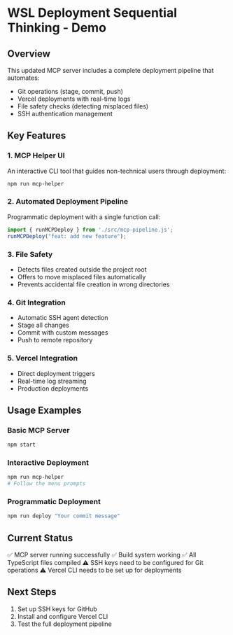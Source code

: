 # WSL Deployment Sequential Thinking - Demo

## Overview
This updated MCP server includes a complete deployment pipeline that automates:
- Git operations (stage, commit, push)
- Vercel deployments with real-time logs
- File safety checks (detecting misplaced files)
- SSH authentication management

## Key Features

### 1. MCP Helper UI
An interactive CLI tool that guides non-technical users through deployment:
```bash
npm run mcp-helper
```

### 2. Automated Deployment Pipeline
Programmatic deployment with a single function call:
```typescript
import { runMCPDeploy } from './src/mcp-pipeline.js';
runMCPDeploy("feat: add new feature");
```

### 3. File Safety
- Detects files created outside the project root
- Offers to move misplaced files automatically
- Prevents accidental file creation in wrong directories

### 4. Git Integration
- Automatic SSH agent detection
- Stage all changes
- Commit with custom messages
- Push to remote repository

### 5. Vercel Integration
- Direct deployment triggers
- Real-time log streaming
- Production deployments

## Usage Examples

### Basic MCP Server
```bash
npm start
```

### Interactive Deployment
```bash
npm run mcp-helper
# Follow the menu prompts
```

### Programmatic Deployment
```bash
npm run deploy "Your commit message"
```

## Current Status
✅ MCP server running successfully
✅ Build system working
✅ All TypeScript files compiled
⚠️  SSH keys need to be configured for Git operations
⚠️  Vercel CLI needs to be set up for deployments

## Next Steps
1. Set up SSH keys for GitHub
2. Install and configure Vercel CLI
3. Test the full deployment pipeline